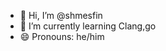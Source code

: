 - 👋 Hi, I’m @shmesfin
- 🌱 I’m currently learning Clang,go
- 😄 Pronouns: he/him

<!---
shmesfin/shmesfin is a ✨ special ✨ repository because its `README.md` (this file) appears on your GitHub profile.
You can click the Preview link to take a look at your changes.
--->
